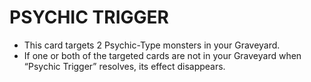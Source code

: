
# PSYCHIC TRIGGER

*   This card targets 2 Psychic-Type monsters in your Graveyard.
*   If one or both of the targeted cards are not in your Graveyard when “Psychic Trigger” resolves, its effect disappears.

  